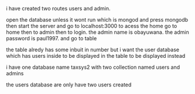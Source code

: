 i have created two routes users and admin.  

open the database unless it wont run which is mongod and press mongodb
then start the server
and go to localhost:3000 to acess the home
go to home then to admin then to login. the admin name is obayuwana. the admin password is paul1997. and go to table

the table alredy has some inbuit in number but i want the user database which has users inside to be displayed in the table to be displayed instead

i have one database name taxsys2 with two collection named users and admins 

the users database are only have two users created 
